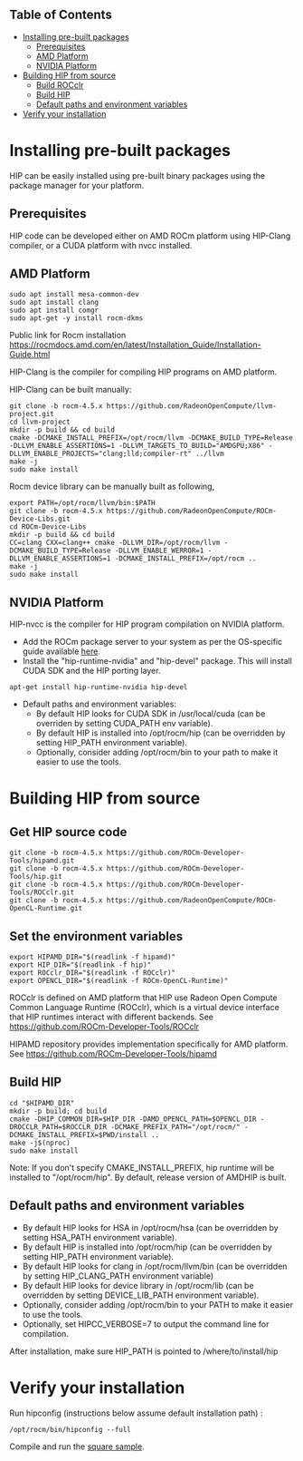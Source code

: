 ## Table of Contents

<!-- toc -->

- [Installing pre-built packages](#installing-pre-built-packages)
  * [Prerequisites](#prerequisites)
  * [AMD Platform](#amd-platform)
  * [NVIDIA Platform](#nvidia-platform)
- [Building HIP from source](#building-hip-from-source)
  * [Build ROCclr](#build-rocclr)
  * [Build HIP](#build-hip)
  * [Default paths and environment variables](#default-paths-and-environment-variables)
- [Verify your installation](#verify-your-installation)
<!-- tocstop -->

# Installing pre-built packages

HIP can be easily installed using pre-built binary packages using the package manager for your platform.

## Prerequisites
HIP code can be developed either on AMD ROCm platform using HIP-Clang compiler, or a CUDA platform with nvcc installed.

## AMD Platform

```
sudo apt install mesa-common-dev
sudo apt install clang
sudo apt install comgr
sudo apt-get -y install rocm-dkms
```
Public link for Rocm installation
https://rocmdocs.amd.com/en/latest/Installation_Guide/Installation-Guide.html

HIP-Clang is the compiler for compiling HIP programs on AMD platform.

HIP-Clang can be built manually:
```
git clone -b rocm-4.5.x https://github.com/RadeonOpenCompute/llvm-project.git
cd llvm-project
mkdir -p build && cd build
cmake -DCMAKE_INSTALL_PREFIX=/opt/rocm/llvm -DCMAKE_BUILD_TYPE=Release -DLLVM_ENABLE_ASSERTIONS=1 -DLLVM_TARGETS_TO_BUILD="AMDGPU;X86" -DLLVM_ENABLE_PROJECTS="clang;lld;compiler-rt" ../llvm
make -j
sudo make install
```
Rocm device library can be manually built as following,
```
export PATH=/opt/rocm/llvm/bin:$PATH
git clone -b rocm-4.5.x https://github.com/RadeonOpenCompute/ROCm-Device-Libs.git
cd ROCm-Device-Libs
mkdir -p build && cd build
CC=clang CXX=clang++ cmake -DLLVM_DIR=/opt/rocm/llvm -DCMAKE_BUILD_TYPE=Release -DLLVM_ENABLE_WERROR=1 -DLLVM_ENABLE_ASSERTIONS=1 -DCMAKE_INSTALL_PREFIX=/opt/rocm ..
make -j
sudo make install
```

## NVIDIA Platform

HIP-nvcc is the compiler for HIP program compilation on NVIDIA platform.

* Add the ROCm package server to your system as per the OS-specific guide available [here](https://rocm.github.io/ROCmInstall.html#installing-from-amd-rocm-repositories).
* Install the "hip-runtime-nvidia" and "hip-devel" package.  This will install CUDA SDK and the HIP porting layer.
```
apt-get install hip-runtime-nvidia hip-devel
```
* Default paths and environment variables:
   * By default HIP looks for CUDA SDK in /usr/local/cuda (can be overriden by setting CUDA_PATH env variable).
   * By default HIP is installed into /opt/rocm/hip (can be overridden by setting HIP_PATH environment variable).
   * Optionally, consider adding /opt/rocm/bin to your path to make it easier to use the tools.

# Building HIP from source

## Get HIP source code

```
git clone -b rocm-4.5.x https://github.com/ROCm-Developer-Tools/hipamd.git
git clone -b rocm-4.5.x https://github.com/ROCm-Developer-Tools/hip.git
git clone -b rocm-4.5.x https://github.com/ROCm-Developer-Tools/ROCclr.git
git clone -b rocm-4.5.x https://github.com/RadeonOpenCompute/ROCm-OpenCL-Runtime.git
```

## Set the environment variables

```
export HIPAMD_DIR="$(readlink -f hipamd)"
export HIP_DIR="$(readlink -f hip)"
export ROCclr_DIR="$(readlink -f ROCclr)"
export OPENCL_DIR="$(readlink -f ROCm-OpenCL-Runtime)"
```

ROCclr is defined on AMD platform that HIP use Radeon Open Compute Common Language Runtime (ROCclr), which is a virtual device interface that HIP runtimes interact with different backends.
See https://github.com/ROCm-Developer-Tools/ROCclr

HIPAMD repository provides implementation specifically for AMD platform.
See https://github.com/ROCm-Developer-Tools/hipamd

## Build HIP

```
cd "$HIPAMD_DIR"
mkdir -p build; cd build
cmake -DHIP_COMMON_DIR=$HIP_DIR -DAMD_OPENCL_PATH=$OPENCL_DIR -DROCCLR_PATH=$ROCCLR_DIR -DCMAKE_PREFIX_PATH="/opt/rocm/" -DCMAKE_INSTALL_PREFIX=$PWD/install ..
make -j$(nproc)
sudo make install
```

Note: If you don't specify CMAKE_INSTALL_PREFIX, hip runtime will be installed to "/opt/rocm/hip".
By default, release version of AMDHIP is built.

## Default paths and environment variables

   * By default HIP looks for HSA in /opt/rocm/hsa (can be overridden by setting HSA_PATH environment variable).
   * By default HIP is installed into /opt/rocm/hip (can be overridden by setting HIP_PATH environment variable).
   * By default HIP looks for clang in /opt/rocm/llvm/bin (can be overridden by setting HIP_CLANG_PATH environment variable)
   * By default HIP looks for device library in /opt/rocm/lib (can be overridden by setting DEVICE_LIB_PATH environment variable).
   * Optionally, consider adding /opt/rocm/bin to your PATH to make it easier to use the tools.
   * Optionally, set HIPCC_VERBOSE=7 to output the command line for compilation.

After installation, make sure HIP_PATH is pointed to /where/to/install/hip

# Verify your installation

Run hipconfig (instructions below assume default installation path) :
```shell
/opt/rocm/bin/hipconfig --full
```

Compile and run the [square sample](https://github.com/ROCm-Developer-Tools/HIP/tree/main/samples/0_Intro/square).

